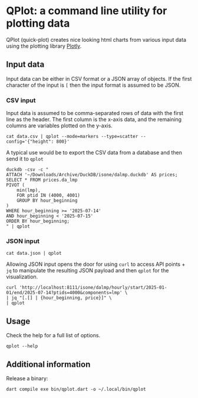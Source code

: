 # QPlot: a command line utility for plotting data

QPlot (quick-plot) creates nice looking html charts from 
various input data using the plotting library [Plotly](https://plotly.com/javascript/). 

## Input data

Input data can be either in CSV format or a JSON array of objects.  If the first 
character of the input is `[` then the input format is assumed to be JSON.  

### CSV input

Input data is assumed to be comma-separated rows of data with the first line 
as the header.  The first column is the x-axis data, and the remaining columns 
are variables plotted on the y-axis. 

```
cat data.csv | qplot --mode=markers --type=scatter --config='{"height": 800}'  
```

A typical use would be to export the CSV data from a database and then send it to `qplot`
```
duckdb -csv -c "
ATTACH '~/Downloads/Archive/DuckDB/isone/dalmp.duckdb' AS prices;
SELECT * FROM prices.da_lmp
PIVOT (
    min(lmp),
    FOR ptid IN (4000, 4001)
    GROUP BY hour_beginning    
)
WHERE hour_beginning >= '2025-07-14'
AND hour_beginning < '2025-07-15'
ORDER BY hour_beginning;
" | qplot
```

### JSON input

```
cat data.json | qplot 
```

Allowing JSON input opens the door for using `curl` to access API points + `jq` to 
manipulate the resulting JSON payload and then `qplot` for the visualization.   

```
curl 'http://localhost:8111/isone/dalmp/hourly/start/2025-01-01/end/2025-07-14?ptids=4000&components=lmp' \
| jq "[.[] | {hour_beginning, price}]" \
| qplot
```


## Usage

Check the help for a full list of options.
```
qplot --help
```


## Additional information

Release a binary: 
```
dart compile exe bin/qplot.dart -o ~/.local/bin/qplot
```